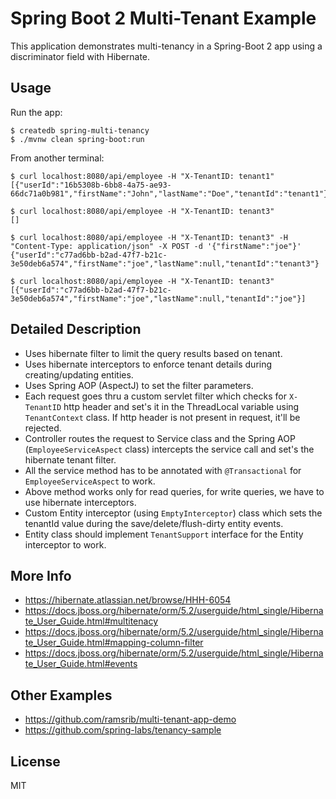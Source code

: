 # Spring Boot 2 Multi-Tenant Example

This application demonstrates multi-tenancy in a Spring-Boot 2 app 
using a discriminator field with Hibernate.

## Usage

Run the app:

```sh-session
$ createdb spring-multi-tenancy
$ ./mvnw clean spring-boot:run
```

From another terminal:

```sh-session
$ curl localhost:8080/api/employee -H "X-TenantID: tenant1" 
[{"userId":"16b5308b-6bb8-4a75-ae93-66dc71a0b981","firstName":"John","lastName":"Doe","tenantId":"tenant1"}]

$ curl localhost:8080/api/employee -H "X-TenantID: tenant3" 
[]

$ curl localhost:8080/api/employee -H "X-TenantID: tenant3" -H "Content-Type: application/json" -X POST -d '{"firstName":"joe"}'
{"userId":"c77ad6bb-b2ad-47f7-b21c-3e50deb6a574","firstName":"joe","lastName":null,"tenantId":"tenant3"}

$ curl localhost:8080/api/employee -H "X-TenantID: tenant3" 
[{"userId":"c77ad6bb-b2ad-47f7-b21c-3e50deb6a574","firstName":"joe","lastName":null,"tenantId":"joe"}]
```

## Detailed Description

* Uses hibernate filter to limit the query results based on tenant.
* Uses hibernate interceptors to enforce tenant details during creating/updating entities.
* Uses Spring AOP (AspectJ) to set the filter parameters.
* Each request goes thru a custom servlet filter which checks for `X-TenantID` http header and set's it in the ThreadLocal variable using `TenantContext` class. If http header is not present in request, it'll be rejected.
* Controller routes the request to Service class and the Spring AOP (`EmployeeServiceAspect` class) intercepts the service call and set's the hibernate tenant filter.
* All the service method has to be annotated with `@Transactional` for `EmployeeServiceAspect` to work.
* Above method works only for read queries, for write queries, we have to use hibernate interceptors.
* Custom Entity interceptor (using `EmptyInterceptor`) class which sets the tenantId value during the save/delete/flush-dirty entity events.
* Entity class should implement `TenantSupport` interface for the Entity interceptor to work. 

## More Info

* https://hibernate.atlassian.net/browse/HHH-6054
* https://docs.jboss.org/hibernate/orm/5.2/userguide/html_single/Hibernate_User_Guide.html#multitenacy
* https://docs.jboss.org/hibernate/orm/5.2/userguide/html_single/Hibernate_User_Guide.html#mapping-column-filter
* https://docs.jboss.org/hibernate/orm/5.2/userguide/html_single/Hibernate_User_Guide.html#events

## Other Examples

* https://github.com/ramsrib/multi-tenant-app-demo
* https://github.com/spring-labs/tenancy-sample

## License

MIT
